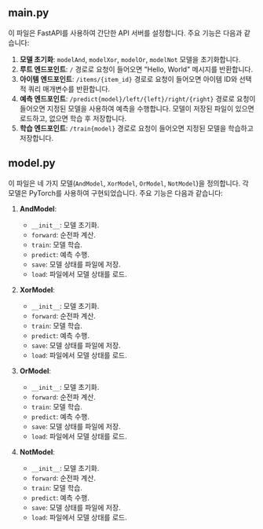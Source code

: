 ## main.py
이 파일은 FastAPI를 사용하여 간단한 API 서버를 설정합니다. 주요 기능은 다음과 같습니다:

1. **모델 초기화**: `modelAnd`, `modelXor`, `modelOr`, `modelNot` 모델을 초기화합니다.
2. **루트 엔드포인트**: `/` 경로로 요청이 들어오면 "Hello, World" 메시지를 반환합니다.
3. **아이템 엔드포인트**: `/items/{item_id}` 경로로 요청이 들어오면 아이템 ID와 선택적 쿼리 매개변수를 반환합니다.
4. **예측 엔드포인트**: `/predict{model}/left/{left}/right/{right}` 경로로 요청이 들어오면 지정된 모델을 사용하여 예측을 수행합니다. 모델이 저장된 파일이 있으면 로드하고, 없으면 학습 후 저장합니다.
5. **학습 엔드포인트**: `/train{model}` 경로로 요청이 들어오면 지정된 모델을 학습하고 저장합니다.

## model.py
이 파일은 네 가지 모델(`AndModel`, `XorModel`, `OrModel`, `NotModel`)을 정의합니다. 각 모델은 PyTorch를 사용하여 구현되었습니다. 주요 기능은 다음과 같습니다:

1. **AndModel**:
   - `__init__`: 모델 초기화.
   - `forward`: 순전파 계산.
   - `train`: 모델 학습.
   - `predict`: 예측 수행.
   - `save`: 모델 상태를 파일에 저장.
   - `load`: 파일에서 모델 상태를 로드.

2. **XorModel**:
   - `__init__`: 모델 초기화.
   - `forward`: 순전파 계산.
   - `train`: 모델 학습.
   - `predict`: 예측 수행.
   - `save`: 모델 상태를 파일에 저장.
   - `load`: 파일에서 모델 상태를 로드.

3. **OrModel**:
   - `__init__`: 모델 초기화.
   - `forward`: 순전파 계산.
   - `train`: 모델 학습.
   - `predict`: 예측 수행.
   - `save`: 모델 상태를 파일에 저장.
   - `load`: 파일에서 모델 상태를 로드.

4. **NotModel**:
   - `__init__`: 모델 초기화.
   - `forward`: 순전파 계산.
   - `train`: 모델 학습.
   - `predict`: 예측 수행.
   - `save`: 모델 상태를 파일에 저장.
   - `load`: 파일에서 모델 상태를 로드.